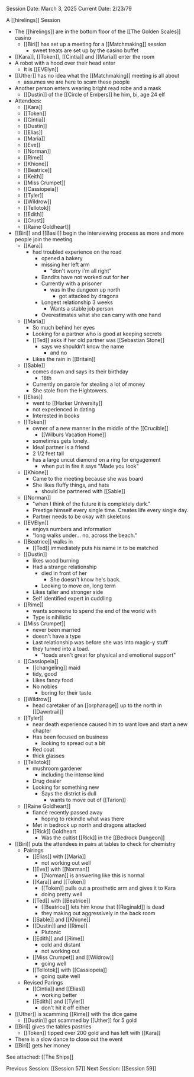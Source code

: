 Session Date: March 3, 2025
Current Date: 2/23/79

A [[hirelings]] Session
- The [[hirelings]] are in the bottom floor of the [[The Golden Scales]] casino 
	- [[Biri]] has set up a meeting for a [[Matchmaking]] session
		- sweet treats are set up by the casino buffet
- [[Kara]], [[Token]], [[Cintia]] and [[Maria]] enter the room
- A robot with a hood over their head enter
	- It is [[EVElyn]] 
- [[Uther]] has no idea what the [[Matchmaking]] meeting is all about
	- assumes we are here to scam these people
- Another person enters wearing bright read robe and a mask
	- [[Dustin]] of the [[Circle of Embers]] he him, bi, age 24 elf 
- Attendees:
	- [[Kara]]
	- [[Token]]
	- [[Cintia]] 
	- [[Dustin]]
	- [[Elias]] 
	- [[Maria]] 
	- [[Eve]] 
	- [[Norman]]  
	- [[Rime]]
	- [[Khione]] 
	- [[Beatrice]] 
	- [[Keith]] 
	- [[Miss Crumpet]] 
	- [[Cassiopeia]]
	- [[Tyler]] 
	- [[Wildrow]]
	- [[Tellotok]] 
	- [[Edith]] 
	- [[Crust]]
	- [[Raine Goldheart]]
- [[Biri]] and [[Basil]] begin the interviewing process as more and more people join the meeting
	 - [[Kara]]
		 - had troubled experience on the road
			 - opened a bakery
			 - missing her left arm
				 - "don't worry i'm all right"
			- Bandits have not worked out for her
			- Currently with a prisoner
				- was in the dungeon up north
					- got attacked by dragons 
			- Longest relationship 3 weeks
				- Wants a stable job person 
			- Overestimates what she can carry with one hand 
	- [[Maria]]
		- So much behind her eyes
		- Looking for a partner who is good at keeping secrets
		- [[Ted]] asks if her old partner was [[Sebastian Stone]]
			- says we shouldn’t know the name 
				- and no
		- Likes the rain in [[Britain]]
	- [[Sable]] 
		- comes down and says its their birthday
			- 18th
		- Currently on parole for stealing a lot of money
		- She stole from the Hightowers. 
	- [[Elias]]
		- went to [[Harker University]]
		- not experienced in dating
		- Interested in books 
	- [[Token]]
		- owner of a new manner in the middle of the [[Crucible]]
			- [[Wilburs Vacation Home]]
		- sometimes gets lonely. 
		- Ideal partner is a friend
		- 2 1/2 feet tall
		- has a large uncut diamond on a ring for engagement
			- when put in fire it says "Made you look"
	- [[Khione]]
		- Came to the meeting because she was board
		- She likes fluffy things, and hats
			- should be partnered with [[Sable]] 
	- [[Norman]]
		- "when I think of the future it is completely dark."
		- Prestige himself every single time. Creates life every single day. 
		- Partner needs to be okay with skeletons
	- [[EVElyn]] 
		- enjoys numbers and information
		- "long walks under... no, across the beach."
	- [[Beatrice]] walks in 
		- [[Ted]] immediately puts his name in to be matched
	- [[Dustin]]
		- likes wood burning
		- Had a strange relationship
			- died in front of her
				- She doesn't know he's back. 
			- Looking to move on, long term
		- Likes taller and stronger side
		- Self identified expert in cuddling
	- [[Rime]]
		 - wants someone to spend the end of the world with
		 - Type is nihilistic
	- [[Miss Crumpet]]
		- never been married
		- doesn't have a type
		- Last relationship was before she was into magic-y stuff
		- they turned into a toad.
			- "toads aren't great for physical and emotional support"
	- [[Cassiopeia]]
		- [[changeling]] maid
		- tidy, good
		- Likes fancy food
		- No nobles
			- boring for their taste 
	- [[Wildrow]] 
		- head caretaker of an [[orphanage]] up to the north in [[Dawntrail]]
	- [[Tyler]] 
		- near death experience caused him to want love and start a new chapter
		- Has been focused on business
			- looking to spread out a bit
		- Red coat
		- thick glasses
	- [[Tellotok]] 
		- mushroom gardener
			- including the intense kind
		- Drug dealer
		- Looking for something new
			- Says the district is dull
				- wants to move out of [[Tarion]]
	 - [[Raine Goldheart]] 
		 - fiancé recently passed away
			 - hoping to rekindle what was there
		- Met in bedrock up north and dragons attacked
		- [[Rick]] Goldheart
			- Was the cultist [[Rick]] in the [[Bedrock Dungeon]]
- [[Biri]] puts the attendees in pairs at tables to check for chemistry
	- Pairings
		- [[Elias]] with [[Maria]] 
			- not working out well
		- [[Eve]] with [[Norman]] 
			- [[Norman]] is answering like this is normal 
		- [[Kara]] and [[Token]] 
			- [[Token]] pulls out a prosthetic arm and gives it to Kara
			- doing pretty well 
		- [[Ted]] with [[Beatrice]] 
			- [[Beatrice]] lets him know that [[Reginald]] is dead 
			- they making out aggressively in the back room
		- [[Sable]] and [[Khione]]
		- [[Dustin]] and [[Rime]] 
			- Plutonic
		- [[Edith]] and [[Rime]]
			- cold and distant
			- not working out
		 - [[Miss Crumpet]] and [[Wildrow]] 
			 - going well 
		- [[Tellotok]] with [[Cassiopeia]] 
			- going quite well
	- Revised Parings
		- [[Cintia]] and [[Elias]] 
			- working better 
		- [[Edith]] and [[Tyler]] 
			- don't hit it off either
- [[Uther]] is scamming [[Rime]] with the dice game 
	- [[Dustin]] got scammed by [[Uther]] for 5 gold
- [[Biri]] gives the tables pastries
	- [[Token]] tipped over 200 gold and has left with [[Kara]]
- There is a slow dance to close out the event
- [[Biri]] gets her money

See attached: [[The Ships]]

Previous Session: [[Session 57]]
Next Session: [[Session 59]] 




